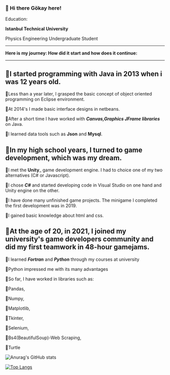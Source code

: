 ### 👋 Hi there Gökay here!

  Education:

  __Istanbul Technical University__
  
  Physics Engineering Undergraduate Student
  ___
  
  
  
__Here is my journey: How did it start and how does it continue:__

---

👶I started programming with __Java__ in 2013 when i was 12 years old. 
---

🔸Less than a year later, I grasped the basic concept of object oriented programming on Eclipse environment.

🔸At 2014's I made basic interface designs in netbeans.
	
🔸After a short time I have worked with ___Canvas,Graphics JFrame libraries___ on Java.
	
🔸I learned data tools such as __Json__ and __Mysql__.


🧑In my high school years, I turned to game development, which was my dream.
---
  
🔸I met the __Unity___ game development engine. I had to choice one of my two alternatives (C# or Javascript).
	
🔸I chose ___C#___ and started developing code in Visual Studio on one hand and Unity engine on the other.
	
🔸I have done many unfinished game projects. The minigame I completed the first development was in 2019.
		
🔸I gained basic knowledge about html and css.

🧔‍At the age of 20, in 2021, I joined my university's game developers community and did my first teamwork in __48-hour gamejams.__
---
  
🔸I learned ___Fortran___ and ___Python___ through my courses at university
	
🔸Python impressed me with its many advantages
	
🔸So far, I have worked in libraries such as:


🚩Pandas, 
		
🚩Numpy, 
		
🚩Matplotlib, 
		
🚩Tkinter, 
		
🚩Selenium, 

🚩Bs4(BeautifulSoup)-Web Scraping, 
		
🚩Turtle


    
![Anurag's GitHub stats](https://github-readme-stats.vercel.app/api?username=Gokay1904&show_icons=true&theme=buefy)

[![Top Langs](https://github-readme-stats.vercel.app/api/top-langs/?username=Gokay1904&exclude_repo=github-readme-stats,anuraghazra.github.io)](https://github.com/anuraghazra/github-readme-stats)

